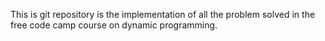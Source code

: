 This is git repository is the implementation of all the problem solved in the free code camp course on dynamic programming.